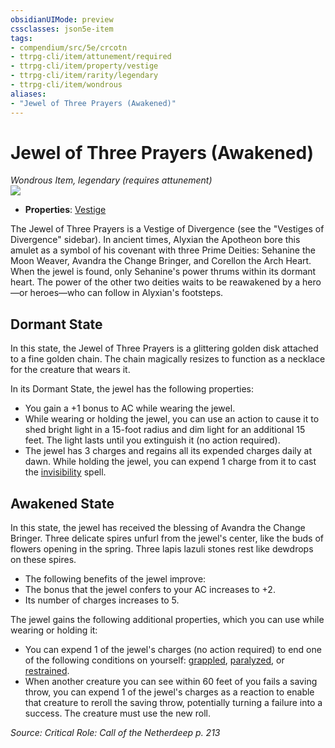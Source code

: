 ```yaml
---
obsidianUIMode: preview
cssclasses: json5e-item
tags:
- compendium/src/5e/crcotn
- ttrpg-cli/item/attunement/required
- ttrpg-cli/item/property/vestige
- ttrpg-cli/item/rarity/legendary
- ttrpg-cli/item/wondrous
aliases: 
- "Jewel of Three Prayers (Awakened)"
---
```

# Jewel of Three Prayers (Awakened)
*Wondrous Item, legendary (requires attunement)*  
![](/3-Mechanics/CLI/items/img/jewel-of-three-prayers.webp#right)  

- **Properties**: [Vestige](/3-Mechanics/CLI/rules/item-properties.md#Vestige)

The Jewel of Three Prayers is a Vestige of Divergence (see the "Vestiges of Divergence" sidebar). In ancient times, Alyxian the Apotheon bore this amulet as a symbol of his covenant with three Prime Deities: Sehanine the Moon Weaver, Avandra the Change Bringer, and Corellon the Arch Heart. When the jewel is found, only Sehanine's power thrums within its dormant heart. The power of the other two deities waits to be reawakened by a hero—or heroes—who can follow in Alyxian's footsteps.

## Dormant State

In this state, the Jewel of Three Prayers is a glittering golden disk attached to a fine golden chain. The chain magically resizes to function as a necklace for the creature that wears it.

In its Dormant State, the jewel has the following properties:

- You gain a +1 bonus to AC while wearing the jewel.  
- While wearing or holding the jewel, you can use an action to cause it to shed bright light in a 15-foot radius and dim light for an additional 15 feet. The light lasts until you extinguish it (no action required).  
- The jewel has 3 charges and regains all its expended charges daily at dawn. While holding the jewel, you can expend 1 charge from it to cast the [invisibility](/3-Mechanics/CLI/spells/invisibility.md) spell.  

## Awakened State

In this state, the jewel has received the blessing of Avandra the Change Bringer. Three delicate spires unfurl from the jewel's center, like the buds of flowers opening in the spring. Three lapis lazuli stones rest like dewdrops on these spires.

- The following benefits of the jewel improve:  
- The bonus that the jewel confers to your AC increases to +2.  
- Its number of charges increases to 5.  

The jewel gains the following additional properties, which you can use while wearing or holding it:

- You can expend 1 of the jewel's charges (no action required) to end one of the following conditions on yourself: [grappled](/3-Mechanics/CLI/rules/conditions.md#grappled), [paralyzed](/3-Mechanics/CLI/rules/conditions.md#paralyzed), or [restrained](/3-Mechanics/CLI/rules/conditions.md#restrained).  
- When another creature you can see within 60 feet of you fails a saving throw, you can expend 1 of the jewel's charges as a reaction to enable that creature to reroll the saving throw, potentially turning a failure into a success. The creature must use the new roll.  

*Source: Critical Role: Call of the Netherdeep p. 213*